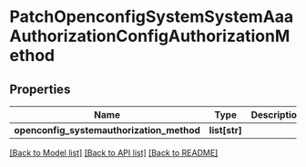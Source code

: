 # PatchOpenconfigSystemSystemAaaAuthorizationConfigAuthorizationMethod

## Properties
Name | Type | Description | Notes
------------ | ------------- | ------------- | -------------
**openconfig_systemauthorization_method** | **list[str]** |  | [optional] 

[[Back to Model list]](../README.md#documentation-for-models) [[Back to API list]](../README.md#documentation-for-api-endpoints) [[Back to README]](../README.md)



